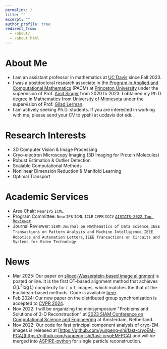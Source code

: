 ```yaml
---
permalink: /
title: ""
excerpt: ""
author_profile: true
redirect_from: 
  - /about/
  - /about.html
---
```


# About Me

* I am an assistant professor in mathematics at [UC Davis](https://www.math.ucdavis.edu/) since Fall 2023.
* I was a postdoctoral research associate in the [Program in Applied and Computational Mathematics](https://www.pacm.princeton.edu/) (PACM) at [Princeton University](https://www.princeton.edu/) under the supervision of Prof. [Amit Singer](https://web.math.princeton.edu/~amits/) from 2020 to 2023. I obtained my Ph.D. degree in Mathematics from [University of Minnesota](https://www.umn.edu/) under the supervision of Prof. [Gilad Lerman](http://www-users.math.umn.edu/~lerman/). 
* I am actively seeking Ph.D. students. If you are interested in working with me, please send your CV to ypshi at ucdavis dot edu.

# Research Interests
* 3D Computer Vision & Image Processing
* Cryo-electron Microscopy Imaging (3D Imaging for Protein Molecules)
* Robust Estimation & Outlier Detection
* Scalable Computational Methods
* Nonlinear Dimension Reduction & Manifold Learning
* Optimal Transport

<!-- My research interests lie at the intersection of robust estimation, nonconvex optimization, computational methods and statistics, and their applications to a variety of inverse problems in 3-D reconstruction. One particular problem I am interested in is robust group synchronization, which involves synchronization over a space with certain algebraic structure (e.g. groups), under high corruption of data. It has broad applications in 3-D reconstruction, graph matching, image alignment, community detection, phase retrieval and ranking. My current research primarily focuses on the mathematical problems that arise from cryo-electron microscopy (cryo-EM) imaging, which aims to recover the 3-D structure of macromolecules from their highly noisy 2-D images. I have been working on high performance methods (high speed and accuracy) for covariance estimation, contrast estimation, deconvolution, unsupervised denoising of cryo-EM images. -->

# Academic Services
* Area Chair: ``NeurIPS`` ``ICML``
* Program Committee: ``NeurIPS`` ``ICML`` ``ICLR`` ``CVPR`` ``ICCV`` [``AISTATS-2022 Top Reviewer``](https://virtual.aistats.org/Conferences/2022/Reviewers) 
* Journal Reviewer: ``SIAM Journal on Mathematics of Data Science``, ``IEEE Transactions on Pattern Analysis and Machine Intelligence``, ``IEEE Robotics and Automation Letters``, ``IEEE Transactions on Circuits and Systems for Video Technology``

# News
* Mar 2025: Our paper on [sliced-Wasserstein-based image alignment](https://arxiv.org/pdf/2503.13756v1) is posted online. It is the first OT-based alignment method that achieves $O(L^2\log L)$ complexity for $L\times L$ images, which matches the that of the Euclidean-based methods. Code is available [here](https://github.com/EricVerbeke/fast_image_alignment_ot).
* Feb 2024: Our new paper on the distributed group synchronization is accepted to [CVPR 2024](https://cvpr.thecvf.com/Conferences/2024).
* Nov 2022: I will be organizing the minisymposium "Problems and Solutions of 3-D Reconstruction" at [2023 SIAM Conference on Computational Science and Engineering](https://www.siam.org/conferences/cm/conference/cse23) at Amsterdam, Netherland.
* Nov 2022: Our code for fast principal component analysis of cryo-EM images is released at [https://github.com/yunpeng-shi/fast-cryoEM-PCA](https://github.com/yunpeng-shi/fast-cryoEM-PCA) and will be merged into [ASPIRE-python](https://github.com/ComputationalCryoEM/ASPIRE-Python) for single particle reconstruction.
